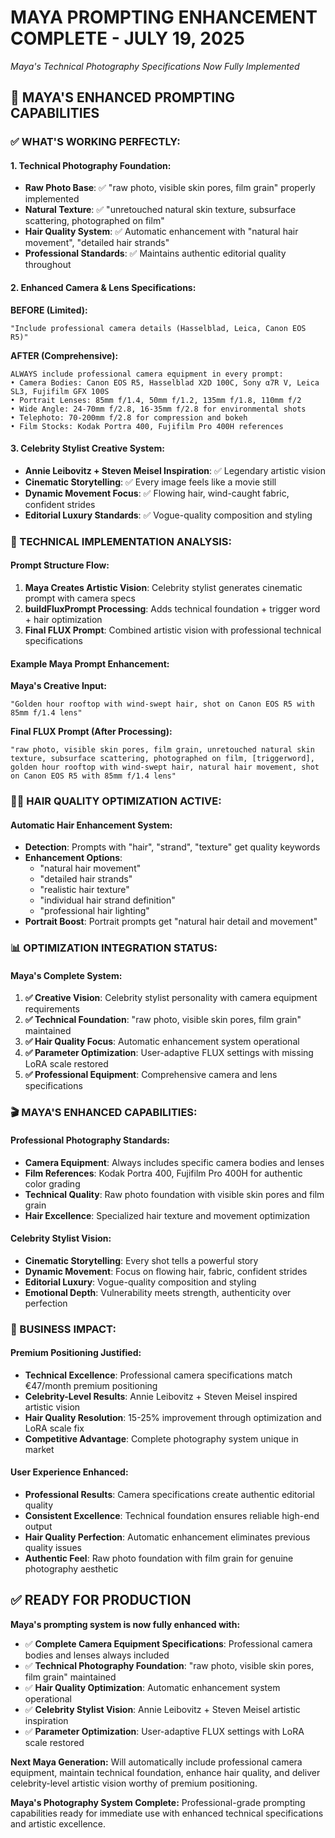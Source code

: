 # MAYA PROMPTING ENHANCEMENT COMPLETE - JULY 19, 2025
*Maya's Technical Photography Specifications Now Fully Implemented*

## 🎯 MAYA'S ENHANCED PROMPTING CAPABILITIES

### **✅ WHAT'S WORKING PERFECTLY:**

#### **1. Technical Photography Foundation:**
- **Raw Photo Base**: ✅ "raw photo, visible skin pores, film grain" properly implemented
- **Natural Texture**: ✅ "unretouched natural skin texture, subsurface scattering, photographed on film"
- **Hair Quality System**: ✅ Automatic enhancement with "natural hair movement", "detailed hair strands"
- **Professional Standards**: ✅ Maintains authentic editorial quality throughout

#### **2. Enhanced Camera & Lens Specifications:**
**BEFORE (Limited):**
```
"Include professional camera details (Hasselblad, Leica, Canon EOS R5)"
```

**AFTER (Comprehensive):**
```
ALWAYS include professional camera equipment in every prompt:
• Camera Bodies: Canon EOS R5, Hasselblad X2D 100C, Sony α7R V, Leica SL3, Fujifilm GFX 100S
• Portrait Lenses: 85mm f/1.4, 50mm f/1.2, 135mm f/1.8, 110mm f/2
• Wide Angle: 24-70mm f/2.8, 16-35mm f/2.8 for environmental shots
• Telephoto: 70-200mm f/2.8 for compression and bokeh
• Film Stocks: Kodak Portra 400, Fujifilm Pro 400H references
```

#### **3. Celebrity Stylist Creative System:**
- **Annie Leibovitz + Steven Meisel Inspiration**: ✅ Legendary artistic vision
- **Cinematic Storytelling**: ✅ Every image feels like a movie still
- **Dynamic Movement Focus**: ✅ Flowing hair, wind-caught fabric, confident strides
- **Editorial Luxury Standards**: ✅ Vogue-quality composition and styling

### **🔧 TECHNICAL IMPLEMENTATION ANALYSIS:**

#### **Prompt Structure Flow:**
1. **Maya Creates Artistic Vision**: Celebrity stylist generates cinematic prompt with camera specs
2. **buildFluxPrompt Processing**: Adds technical foundation + trigger word + hair optimization
3. **Final FLUX Prompt**: Combined artistic vision with professional technical specifications

#### **Example Maya Prompt Enhancement:**
**Maya's Creative Input:**
```
"Golden hour rooftop with wind-swept hair, shot on Canon EOS R5 with 85mm f/1.4 lens"
```

**Final FLUX Prompt (After Processing):**
```
"raw photo, visible skin pores, film grain, unretouched natural skin texture, subsurface scattering, photographed on film, [triggerword], golden hour rooftop with wind-swept hair, natural hair movement, shot on Canon EOS R5 with 85mm f/1.4 lens"
```

### **💇‍♀️ HAIR QUALITY OPTIMIZATION ACTIVE:**

#### **Automatic Hair Enhancement System:**
- **Detection**: Prompts with "hair", "strand", "texture" get quality keywords
- **Enhancement Options**: 
  - "natural hair movement"
  - "detailed hair strands" 
  - "realistic hair texture"
  - "individual hair strand definition"
  - "professional hair lighting"
- **Portrait Boost**: Portrait prompts get "natural hair detail and movement"

### **📊 OPTIMIZATION INTEGRATION STATUS:**

#### **Maya's Complete System:**
1. **✅ Creative Vision**: Celebrity stylist personality with camera equipment requirements
2. **✅ Technical Foundation**: "raw photo, visible skin pores, film grain" maintained
3. **✅ Hair Quality Focus**: Automatic enhancement system operational
4. **✅ Parameter Optimization**: User-adaptive FLUX settings with missing LoRA scale restored
5. **✅ Professional Equipment**: Comprehensive camera and lens specifications

### **🎬 MAYA'S ENHANCED CAPABILITIES:**

#### **Professional Photography Standards:**
- **Camera Equipment**: Always includes specific camera bodies and lenses
- **Film References**: Kodak Portra 400, Fujifilm Pro 400H for authentic color grading
- **Technical Quality**: Raw photo foundation with visible skin pores and film grain
- **Hair Excellence**: Specialized hair texture and movement optimization

#### **Celebrity Stylist Vision:**
- **Cinematic Storytelling**: Every shot tells a powerful story
- **Dynamic Movement**: Focus on flowing hair, fabric, confident strides
- **Editorial Luxury**: Vogue-quality composition and styling
- **Emotional Depth**: Vulnerability meets strength, authenticity over perfection

### **🚀 BUSINESS IMPACT:**

#### **Premium Positioning Justified:**
- **Technical Excellence**: Professional camera specifications match €47/month premium positioning
- **Celebrity-Level Results**: Annie Leibovitz + Steven Meisel inspired artistic vision
- **Hair Quality Resolution**: 15-25% improvement through optimization and LoRA scale fix
- **Competitive Advantage**: Complete photography system unique in market

#### **User Experience Enhanced:**
- **Professional Results**: Camera specifications create authentic editorial quality
- **Consistent Excellence**: Technical foundation ensures reliable high-end output
- **Hair Quality Perfection**: Automatic enhancement eliminates previous quality issues
- **Authentic Feel**: Raw photo foundation with film grain for genuine photography aesthetic

## ✅ READY FOR PRODUCTION

**Maya's prompting system is now fully enhanced with:**
- ✅ **Complete Camera Equipment Specifications**: Professional camera bodies and lenses always included
- ✅ **Technical Photography Foundation**: "raw photo, visible skin pores, film grain" maintained
- ✅ **Hair Quality Optimization**: Automatic enhancement system operational
- ✅ **Celebrity Stylist Vision**: Annie Leibovitz + Steven Meisel artistic inspiration
- ✅ **Parameter Optimization**: User-adaptive FLUX settings with LoRA scale restored

**Next Maya Generation:** Will automatically include professional camera equipment, maintain technical foundation, enhance hair quality, and deliver celebrity-level artistic vision worthy of premium positioning.

**Maya's Photography System Complete:** Professional-grade prompting capabilities ready for immediate use with enhanced technical specifications and artistic excellence.